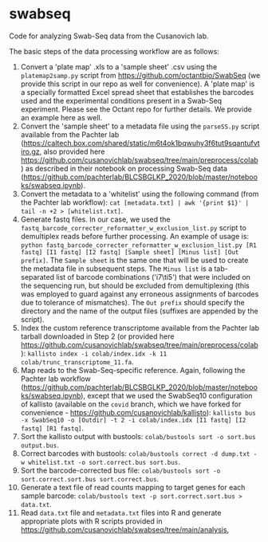 # swabseq
Code for analyzing Swab-Seq data from the Cusanovich lab.

The basic steps of the data processing workflow are as follows:

1. Convert a 'plate map' .xls to a 'sample sheet' .csv using the `platemap2samp.py` script from https://github.com/octantbio/SwabSeq (we provide this script in our repo as well for convenience). A 'plate map' is a specially formatted Excel spread sheet that establishes the barcodes used and the experimental conditions present in a Swab-Seq experiment. Please see the Octant repo for further details. We provide an example here as well.
2. Convert the 'sample sheet' to a metadata file using the `parseSS.py` script available from the Pachter lab (https://caltech.box.com/shared/static/m6t4ok1bqwuhy3f6tut9sqantufvtiro.gz, also provided here https://github.com/cusanovichlab/swabseq/tree/main/preprocess/colab) as described in their notebook on processing Swab-Seq data (https://github.com/pachterlab/BLCSBGLKP_2020/blob/master/notebooks/swabseq.ipynb).
3. Convert the metadata to a 'whitelist' using the following command (from the Pachter lab workflow): `cat [metadata.txt] | awk '{print $1}' | tail -n +2 > [whitelist.txt]`.
4. Generate fastq files. In our case, we used the `fastq_barcode_correcter_reformatter_w_exclusion_list.py` script to demultiplex reads before further processing. An example of usage is: `python fastq_barcode_correcter_reformatter_w_exclusion_list.py [R1 fastq] [I1 fastq] [I2 fastq] [Sample sheet] [Minus list] [Out prefix]`. The `Sample sheet` is the same one that will be used to create the metadata file in subsequent steps. The `Minus list` is a tab-separated list of barcode combinations ('i7\ti5') that were included on the sequencing run, but should be excluded from demultiplexing (this was employed to guard against any erroneous assignments of barcodes due to tolerance of mismatches). The `Out prefix` should specify the directory and the name of the output files (suffixes are appended by the script).
5. Index the custom reference transcriptome available from the Pachter lab tarball downloaded in Step 2 (or provided here https://github.com/cusanovichlab/swabseq/tree/main/preprocess/colab): `kallisto index -i colab/index.idx -k 11 colab/trunc_transcriptome_11.fa`.
6. Map reads to the Swab-Seq-specific reference. Again, following the Pachter lab workflow (https://github.com/pachterlab/BLCSBGLKP_2020/blob/master/notebooks/swabseq.ipynb), except that we used the SwabSeq10 configuration of kallisto (available on the `covid` branch, which we have forked for convenience - https://github.com/cusanovichlab/kallisto): `kallisto bus -x SwabSeq10 -o [Outdir] -t 2 -i colab/index.idx [I1 fastq] [I2 fastq] [R1 fastq]`.
7. Sort the kallisto output with bustools: `colab/bustools sort -o sort.bus output.bus`.
8. Correct barcodes with bustools: `colab/bustools correct -d dump.txt -w whitelist.txt -o sort.correct.bus sort.bus`.
9. Sort the barcode-corrected bus file: `colab/bustools sort -o sort.correct.sort.bus sort.correct.bus`.
10. Generate a text file of read counts mapping to target genes for each sample barcode: `colab/bustools text -p sort.correct.sort.bus > data.txt`.
11. Read `data.txt` file and `metadata.txt` files into R and generate appropriate plots with R scripts provided in https://github.com/cusanovichlab/swabseq/tree/main/analysis,
